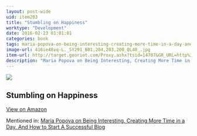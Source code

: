 ```yaml
---
layout: post-wide
uid: item203
title: "Stumbling on Happiness"
worktype: "Development"
date: 2016-02-23 01:01:01
categories: book
tags: maria-popova-on-being-interesting-creating-more-time-in-a-day-and-how-to-start-a-successful-blog
image-url: 416ie48vq-L._SY291_BO1,204,203,200_QL40_.jpg
item-url: http://target.georiot.com/Proxy.ashx?tsid=14707&GR_URL=http%3A%2F%2Fwww.amazon.com%2FStumbling-Happiness-Daniel-Gilbert%2Fdp%2F1400077427%2F
description: "Maria Popova on Being Interesting, Creating More Time in a Day, And How to Start A Successful Blog"
---
```

<a href="http://target.georiot.com/Proxy.ashx?tsid=14707&GR_URL=http%3A%2F%2Fwww.amazon.com%2FStumbling-Happiness-Daniel-Gilbert%2Fdp%2F1400077427%2F" target="blank"><img src="../../../../img/thumbs/416ie48vq-L._SY291_BO1,204,203,200_QL40_.jpg" class="prod-img"></a>
<h2>Stumbling on Happiness</h2>
<p><a class="btn btn-primary" href="http://target.georiot.com/Proxy.ashx?tsid=14707&GR_URL=http%3A%2F%2Fwww.amazon.com%2FStumbling-Happiness-Daniel-Gilbert%2Fdp%2F1400077427%2F" target="blank">View on Amazon</a><p>
<p>Mentioned in: <a href="http://fourhourworkweek.com/2015/07/24/maria-popova-starting-a-successful-blog/" target="blank">Maria Popova on Being Interesting, Creating More Time in a Day, And How to Start A Successful Blog</a></p>
